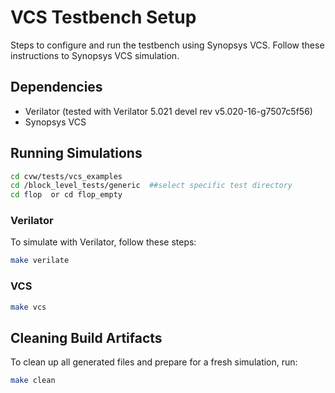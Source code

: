 # VCS Testbench Setup
Steps to configure and run the testbench using Synopsys VCS. Follow these instructions to Synopsys VCS simulation.

## Dependencies
- Verilator (tested with Verilator 5.021 devel rev v5.020-16-g7507c5f56)
- Synopsys VCS 

## Running Simulations
```bash
cd cvw/tests/vcs_examples
cd /block_level_tests/generic  ##select specific test directory
cd flop  or cd flop_empty
```
### Verilator
To simulate with Verilator, follow these steps:
   ```bash
   make verilate
   ```
### VCS
   ```bash
   make vcs
   ```
## Cleaning Build Artifacts
To clean up all generated files and prepare for a fresh simulation, run:
```bash
make clean
```
